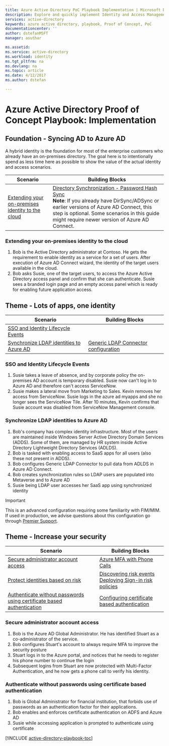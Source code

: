 ```yaml
---
title: Azure Active Directory PoC Playbook Implementation | Microsoft Docs
description: Explore and quickly implement Identity and Access Management scenarios 
services: active-directory
keywords: azure active directory, playbook, Proof of Concept, PoC
documentationcenter: ''
author: dstefanMSFT
manager: asuthar

ms.assetid: 
ms.service: active-directory
ms.workload: identity
ms.tgt_pltfrm: na
ms.devlang: na
ms.topic: article
ms.date: 4/12/2017
ms.author: dstefan

---
```

# Azure Active Directory Proof of Concept Playbook: Implementation

## Foundation - Syncing AD to Azure AD 

A hybrid identity is the foundation for most of the enterprise customers who already have an on-premises directory. The goal here is to intentionally spend as less time here as possible to show the value of the actual identity and access scenarios. 

| Scenario | Building Blocks| 
| --- | --- |  
| [Extending your on-premises identity to the cloud](#extending-your-on-premises-identity-to-the-cloud) | [Directory Synchronization - Password Hash Sync](./active-directory-playbook-building-blocks.md#directory-synchronization---password-hash-sync-phs---new-installation) <br/>**Note**: If you already have DirSync/ADSync or earlier versions of Azure AD Connect, this step is optional. Some scenarios in this guide might require newer version of Azure AD Connect.

### Extending your on-premises identity to the cloud 

1. Bob is the Active Directory administrator at Contoso. He gets the requirement to enable identity as a service for a set of users. After execution of Azure AD Connect wizard, the identity of the target users available in the cloud. 
2. Bob asks Susie, one of the target users, to access the Azure Active Directory access panel and confirm that she can authenticate. Susie sees a branded login page and an empty access panel which is ready for enabling future application access.

## Theme - Lots of apps, one identity

| Scenario | Building Blocks| 
| --- | --- |  
| [SSO and Identity Lifecycle Events](#sso-and-identity-lifecycle-events) |  |
| [Synchronize LDAP identities to Azure AD](#synchronize-ldap-identities-to-azure-ad) |  [Generic LDAP Connector configuration](./active-directory-playbook-building-blocks.md#generic-ldap-connector-configuration) |

### SSO and Identity Lifecycle Events

1. Susie takes a leave of absence, and by corporate policy the on-premises AD account is temporary disabled. Susie now can't log in to Azure AD and therefore can't access ServiceNow. 
2. Susie makes a lateral move from Marketing to Sales. Kevin removes her access from ServiceNow. Susie logs in the azure ad myapps and she no longer sees the ServiceNow Tile. After 10 minutes, Kevin confirms that Susie account was disabled from ServiceNow Management console.


### Synchronize LDAP identities to Azure AD

1. Bob's company has complex identity infrastructure. Most of the users are maintained inside Windows Server Active Directory Domain Services (ADDS). Some of them, are managed by HR system inside Active Directory Lightweight Directory Services (ADLDS).
2. Bob is tasked with enabling access to SaaS apps for all users (also these not present in ADDS).
3. Bob configures Generic LDAP Connector to pull data from ADLDS in Azure AD Connect.
4. Bob creates synchronization rules so LDAP users are populated into Metaverse and to Azure AD
5. Susie being LDAP user accesses her SaaS app using synchronized identity



> [!IMPORTANT] 
> This is an advanced configuration requiring some familiarity with FIM/MIM. If used in production, we advise questions about this configuration go through [Premier Support](https://support.microsoft.com/zh-cn/premier).



## Theme - Increase your security 

| Scenario | Building Blocks| 
| --- | --- |  
| [Secure administrator account access](#secure-administrator-account-access) | [Azure MFA with Phone Calls](./active-directory-playbook-building-blocks.md#azure-multi-factor-authentication-with-phone-calls) |
| [Protect identities based on risk](#protect-identities-based-on-risk) | [Discovering risk events](./active-directory-playbook-building-blocks.md#discovering-risk-events) <br/>[Deploying Sign-in risk policies](./active-directory-playbook-building-blocks.md#deploying-sign-in-risk-policies) |
| [Authenticate without passwords using certificate based authentication](#authenticate-without-passwords-using-certificate-based-authentication) | [Configuring certificate based authentication](./active-directory-playbook-building-blocks.md#configuring-certificate-based-authentication)

### Secure administrator account access

1. Bob is the Azure AD Global Administrator. He has identified Stuart as a co-administrator of the service. 
2. Bob configures Stuart's account to always require MFA to improve the security posture
3. Stuart logs in to the Azure  portal, and notices that he needs to register his phone number to continue the login
4. Subsequent logins from Stuart are now protected with Multi-Factor Authentication, and he now gets a phone call to verify his identity.

### Authenticate without passwords using certificate based authentication

1. Bob is Global Administrator for financial institution, that forbids use of passwords as an authentication factor for their applications.
2. Bob enables and enforces certificate authentication on ADFS and Azure AD
3. Susie while accessing application is prompted to authenticate using certificate

[!INCLUDE [active-directory-playbook-toc](../../includes/active-directory-playbook-steps.md)]
